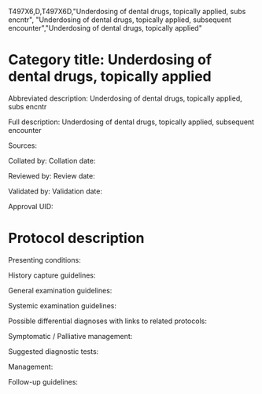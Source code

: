 T497X6,D,T497X6D,"Underdosing of dental drugs, topically applied, subs encntr", "Underdosing of dental drugs, topically applied, subsequent encounter","Underdosing of dental drugs, topically applied"
# Category title: Underdosing of dental drugs, topically applied

Abbreviated description: Underdosing of dental drugs, topically applied, subs encntr

Full description: Underdosing of dental drugs, topically applied, subsequent encounter

Sources:

Collated by:
Collation date:

Reviewed by:
Review date:

Validated by:
Validation date:

Approval UID:

# Protocol description

Presenting conditions:

History capture guidelines:

General examination guidelines:

Systemic examination guidelines:

Possible differential diagnoses with links to related protocols:

Symptomatic / Palliative management:

Suggested diagnostic tests:

Management:

Follow-up guidelines:
